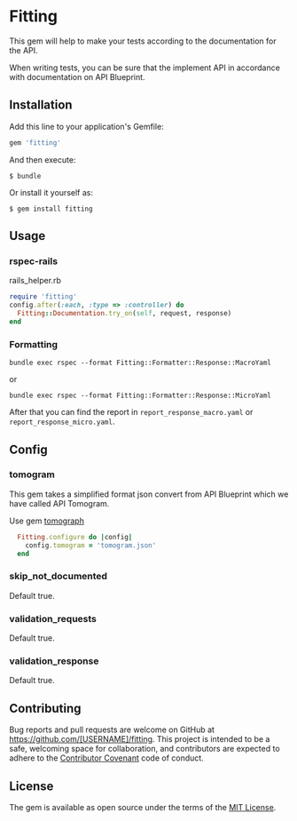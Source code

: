 # Fitting

This gem will help to make your tests according to the documentation for the API.

When writing tests, you can be sure that the implement API in accordance with documentation on API Blueprint.

## Installation

Add this line to your application's Gemfile:

```ruby
gem 'fitting'
```

And then execute:

    $ bundle

Or install it yourself as:

    $ gem install fitting

## Usage

### rspec-rails

rails_helper.rb

```ruby
require 'fitting'
config.after(:each, :type => :controller) do
  Fitting::Documentation.try_on(self, request, response)
end
```

### Formatting

```
bundle exec rspec --format Fitting::Formatter::Response::MacroYaml
```

or

```
bundle exec rspec --format Fitting::Formatter::Response::MicroYaml
```

After that you can find the report in `report_response_macro.yaml` or `report_response_micro.yaml`.

## Config

### tomogram

This gem takes a simplified format json convert from API Blueprint which we have called API Tomogram.

Use gem [tomograph](https://github.com/funbox/tomograph)

```ruby
  Fitting.configure do |config|
    config.tomogram = 'tomogram.json'
  end

```

### skip_not_documented

Default true.

### validation_requests

Default true.

### validation_response

Default true.

## Contributing

Bug reports and pull requests are welcome on GitHub at https://github.com/[USERNAME]/fitting. This project is intended to be a safe, welcoming space for collaboration, and contributors are expected to adhere to the [Contributor Covenant](http://contributor-covenant.org) code of conduct.

## License

The gem is available as open source under the terms of the [MIT License](http://opensource.org/licenses/MIT).
